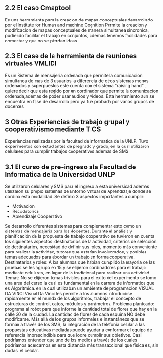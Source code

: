 

## 2.2 El caso Cmaptool

Es una herramienta para la creacion de mapas conceptuales desarrollado por el Institute for Human and machine Cognition
Permite la creacion y modificacion de mapas conceptuales de manera simultanea sincronica, pudiendo facilitar el trabajo en conjuntos, ademas tenemos facilidades para comentar y que no se pierdan ideas
## 2.3 El case de la herramienta de reuniones virtuales VMLIDI
Es un Sistema de mensajeria ordenada que permite la comunicacion simultanea de mas de 3 usuarios, a diferencia de otros sistemas menos ordenados y superpuestos este cuenta con el sistema "raising hand" , quiere decir que esta regido por un cordinador que permite la comunicacion ordenada,ademas de poder usar audios y videos.
Esta herramiento aun se encuentra en fase de desarrollo pero ya fue probada por varios grupos de docentes
## 3 Otras Experiencias de trabajo grupal y cooperativismo mediante TICS
Experiencias realizadas por la facultad de informatica de la UNLP.
Tuvo experimentos con estudiantes de pregrado y grado, en la cual utilizaron celulares para cumplir trabajos cooperativos ademas de SMS

## 3.1 El curso de pre-ingreso ala Facultad de Informatica de la Universidad UNLP

Se utilizaron celulares y SMS para el ingreso a esta universidad ademas utilizaron su propio sistemas de Entorno Virtual de Aprendizaje donde se cordino esta modalidad.
Se definio 3 aspectos importantes a cumplir:
- Motivacion
- Recodatorios
- Aprendizaje Cooperativo

Se desarrollo diferentes sistemas para complementar esto como un sistemas de mensajeria para los docentes.
Durante el análisis y planificación de la propuesta de trabajo cooperativo se tuvieron en cuenta los siguientes aspectos: destinatarios de la actividad, criterios de selección de destinatarios, necesidad de definir sus roles, momento más conveniente para realizar la actividad, tutores que estarían involucrados, y posibles temas adecuados para abordar un trabajo en forma cooperativa.
Destinatarios y roles: A los alumnos que habian cumplido la mayoria de las pruebas se les agrupo en 15 y se elijieron cordinadores para el trabajo mediante celulares, en lugar de lo tradicional para realizar una actividad
Temas: No se elijieron temas triviales para el exito del experimento se tomo una area del curso la cual es fundamental en la carrera de informatica que es Algoritmica. en la cual utilizaban un ambiente de programacion VISUAL DA VINCI
Visual Da Vinci les permite a los alumnos introducirse rápidamente en el mundo de los algoritmos, trabajar el concepto de estructuras de control, datos, módulos y parámetros.
Problema planteado: programa al robot para que informe la cantidad total de flores que hay en la calle 30 de la ciudad. La cantidad de flores de cada esquina NO debe modificarse.
Más allá de los grupos informales e instantáneos que se forman a través de los SMS, la integración de la telefonía celular a las propuestas educativas mediadas puede ayudar a conformar el equipo de referencia imprescindible para que logre cumplir sus objetivos. Casi podríamos entender que uno de los medios a través de los cuales podríamos acercarnos en esta distancia más transaccional que física es, sin dudas, el celular.
<!--stackedit_data:
eyJoaXN0b3J5IjpbNDAwOTgyMDQ5XX0=
-->